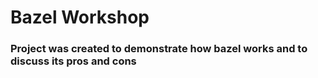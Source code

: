 # Bazel Workshop

### Project was created to demonstrate how bazel works and to discuss its pros and cons
